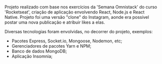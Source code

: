 Projeto realizado com base nos exercícios da 'Semana Omnistack' do curso 'Rocketseat', criação de aplicação envolvendo React, Node.js e React Native.
Projeto foi uma versão "clone" do Instagram, aonde era possível postar uma nova publicação e atribuir likes a elas.

Diversas tecnologias foram envolvidas, no decorrer do projeto, exemplos: 
- Pacotes Express, Socket.io, Mongoose, Nodemon, etc;
- Gerenciadores de pacotes Yarn e NPM;
- Banco de dados MongoDB;
- Aplicação Insomnia;
